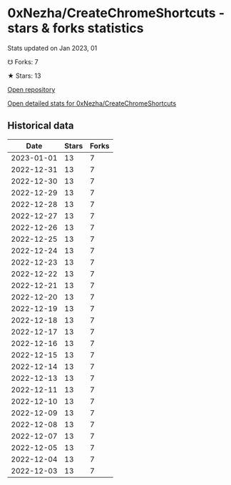 # 0xNezha/CreateChromeShortcuts - stars & forks statistics

Stats updated on Jan 2023, 01

☋ Forks: 7

★ Stars: 13

[Open repository](https://github.com/0xNezha/CreateChromeShortcuts)

[Open detailed stats for 0xNezha/CreateChromeShortcuts](https://reviewgithub.com/rep/0xNezha/CreateChromeShortcuts)

## Historical data
| Date | Stars | Forks |
|------|-------|-------|
| 2023-01-01 | 13 | 7 | 
| 2022-12-31 | 13 | 7 | 
| 2022-12-30 | 13 | 7 | 
| 2022-12-29 | 13 | 7 | 
| 2022-12-28 | 13 | 7 | 
| 2022-12-27 | 13 | 7 | 
| 2022-12-26 | 13 | 7 | 
| 2022-12-25 | 13 | 7 | 
| 2022-12-24 | 13 | 7 | 
| 2022-12-23 | 13 | 7 | 
| 2022-12-22 | 13 | 7 | 
| 2022-12-21 | 13 | 7 | 
| 2022-12-20 | 13 | 7 | 
| 2022-12-19 | 13 | 7 | 
| 2022-12-18 | 13 | 7 | 
| 2022-12-17 | 13 | 7 | 
| 2022-12-16 | 13 | 7 | 
| 2022-12-15 | 13 | 7 | 
| 2022-12-14 | 13 | 7 | 
| 2022-12-13 | 13 | 7 | 
| 2022-12-11 | 13 | 7 | 
| 2022-12-10 | 13 | 7 | 
| 2022-12-09 | 13 | 7 | 
| 2022-12-08 | 13 | 7 | 
| 2022-12-07 | 13 | 7 | 
| 2022-12-05 | 13 | 7 | 
| 2022-12-04 | 13 | 7 | 
| 2022-12-03 | 13 | 7 | 

